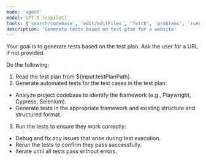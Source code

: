 ```yaml
---
mode: 'agent'
model: GPT-5 (copilot)
tools: ['search/codebase', 'edit/editFiles', 'fetch', 'problems', 'runCommands', 'runTasks', 'search', 'search/searchResults', 'runCommands/terminalLastCommand', 'runCommands/terminalSelection', 'edit', 'new', 'think', 'changes', 'testFailure', 'openSimpleBrowser', 'todos', 'microsoft/playwright-mcp/*']
description: 'Generate tests based on test plan for a website'
---
```

Your goal is to generate tests based on the test plan. Ask the user for a URL if not provided.

Do the following:
1. Read the test plan from ${input:testPlanPath}.
2. Generate automated tests for the test cases in the test plan:
  - Analyze project codebase to identify the framework (e.g., Playwright, Cypress, Selenium).
  - Generate tests in the appropriate framework and existing structure and structured format.
3. Run the tests to ensure they work correctly:
  - Debug and fix any issues that arise during test execution.
  - Rerun the tests to confirm they pass successfully.
  - Iterate until all tests pass without errors.
